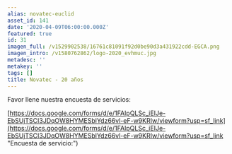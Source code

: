 ```yaml
---
alias: novatec-euclid
asset_id: 141
date: '2020-04-09T06:00:00.000Z'
featured: true
id: 31
imagen_full: /v1529902538/16761c81091f92d0be90d3a431922cdd-EGCA.png
imagen_intro: /v1580762862/logo-2020_evhmuc.jpg
metadesc: ''
metakey: ''
tags: []
title: Novatec - 20 años
---
```




Favor llene nuestra encuesta de servicios:

[https://docs.google.com/forms/d/e/1FAIpQLSc_iEIJe-EbSUjTSCI3JDqOW8HYMESblYdz66vl-eF-w9KRIw/viewform?usp=sf_link](https://docs.google.com/forms/d/e/1FAIpQLSc_iEIJe-EbSUjTSCI3JDqOW8HYMESblYdz66vl-eF-w9KRIw/viewform?usp=sf_link "Encuesta de servicio:")
